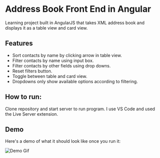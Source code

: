 # Address Book Front End in Angular

Learning project built in AngularJS that takes XML address book and displays it as a table view and card view.

## Features

- Sort contacts by name by clicking arrow in table view.
- Filter contacts by name using input box.
- Filter contacts by other fields using drop downs.
- Reset filters button.
- Toggle between table and card view.
- Dropdowns only show available options according to filtering.

## How to run:

Clone repository and start server to run program. I use VS Code and used the Live Server extension.

## Demo

Here's a demo of what it should look like once you run it:

![Demo Gif](https://github.com/jacobomantilla10/addressbook/demo.gif)

